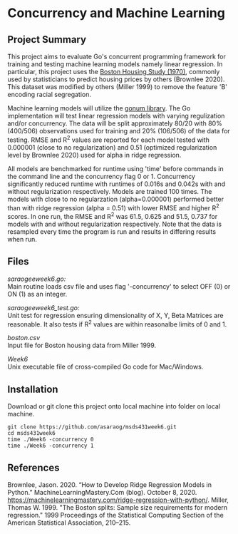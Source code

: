 # Concurrency and Machine Learning

## Project Summary

This project aims to evaluate Go's concurrent programming framework for training and testing machine learning models namely linear regression. In particular, this project uses the [Boston Housing Study (1970)](http://lib.stat.cmu.edu/datasets/boston), commonly used by statisticians to predict housing prices by others (Brownlee 2020). This dataset was modified by others (Miller 1999) to remove the feature 'B' encoding racial segregation.

Machine learning models will utilize the [gonum library](https://pkg.go.dev/gonum.org/v1/gonum). The Go implementation will test linear regression models with varying regulization and/or concurrency. The data will be split approximately 80/20 with 80% (400/506) observations used for training and 20% (106/506) of the data for testing. RMSE and R<sup>2</sup> values are reported for each model tested with 0.000001 (close to no regularization) and 0.51 (optimized regularization level by Brownlee 2020) used for alpha in ridge regression.

All models are benchmarked for runtime using 'time' before commands in the command line and the concurrency flag 0 or 1. Concurrency significantly reduced runtime with runtimes of 0.016s and 0.042s with and without regularization respectively. Models are trained 100 times. The models with close to no regularzation (alpha=0.000001) performed better than with ridge regression (alpha = 0.51) with lower RMSE and higher R<sup>2</sup> scores. In one run, the RMSE and R<sup>2</sup> was 61.5, 0.625 and 51.5, 0.737 for models with and without regularization respectively. Note that the data is resampled every time the program is run and results in differing results when run.



## Files

*saraogeeweek6.go:* \
Main routine loads csv file and uses flag '-concurrency' to select OFF (0) or ON (1) as an integer.

*saraogeeweek6_test.go:* \
Unit test for regression ensuring dimensionality of X, Y, Beta Matrices are reasonable. It also tests if R<sup>2</sup> values are within reasonalbe limits of 0 and 1.

*boston.csv* \
Input file for Boston housing data from Miller 1999.

*Week6* \
Unix executable file of cross-compiled Go code for Mac/Windows. 

## Installation

Download or git clone this project onto local machine into folder on local machine.
```
git clone https://github.com/asaraog/msds431week6.git
cd msds431week6
time ./Week6 -concurrency 0
time ./Week6 -concurrency 1

```

## References

Brownlee, Jason. 2020. “How to Develop Ridge Regression Models in Python.” MachineLearningMastery.Com (blog). October 8, 2020. https://machinelearningmastery.com/ridge-regression-with-python/.
Miller, Thomas W. 1999. "The Boston splits: Sample size requirements for modern regression." 1999 Proceedings of the Statistical Computing Section of the American Statistical Association, 210–215.


